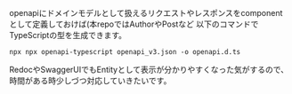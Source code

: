 openapiにドメインモデルとして扱えるリクエストやレスポンスをcomponentとして定義しておけば(本repoではAuthorやPostなど
以下のコマンドでTypeScriptの型を生成できます。

```shell
npx npx openapi-typescript openapi_v3.json -o openapi.d.ts
```

RedocやSwaggerUIでもEntityとして表示が分かりやすくなった気がするので、時間がある時少しづつ対応していきたいです。